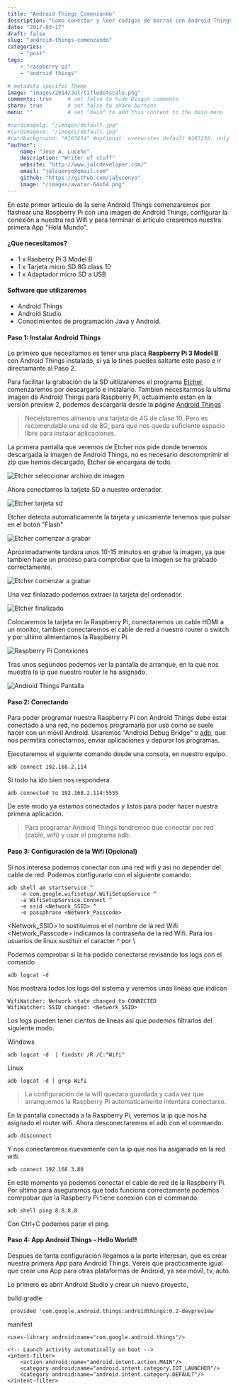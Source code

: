 ```yaml
---
title: "Android Things Comenzando"
description: "Como conectar y leer codigos de barras con Android Things"
date: "2017-03-17"
draft: false
slug: "android-things-comenzando"
categories:
    - "post"
tags:
    - "raspberry pi"
    - "android things"

# metadata specific Theme
image: "images/2014/Jul/titledotscale.png"
comments: true     # set false to hide Disqus comments
share: true        # set false to share buttons
menu: ""           # set "main" to add this content to the main menu

#cardimagelg: "/images/default.jpg"
#cardimagesm: "/images/default.jpg"
#cardbackground: "#263654" #optional: overwrites default #263238, only shows when no image specified.
"author":
    name: "Jose A. Luceño"
    description: "Writer of stuff"
    website: "http://www.jalcdeveloper.com/"
    email: "jalcuenyo@gmail.com"
    github: "https://github.com/jalucenyo"
    image: "/images/avatar-64x64.png"
---
```


En este primer articulo de la serie Android Things comenzaremos por flashear una Raspberry Pi con una imagen de Android Things, configurar la conexión a nuestra red Wifi y para terminar el articulo crearemos nuestra primera App "Hola Mundo".

#### ¿Que necesitamos?

* 1 x Rasberry Pi 3 Model B
* 1 x Tarjeta micro SD 8G class 10
* 1 x Adaptador micro SD a USB

#### Software que utilizaremos

* Android Things
* Android Studio
* Conocimientos de programación Java y Android.

#### Paso 1: Instalar Android Things

Lo primero que necesitamos es tener una placa **Raspberry Pi 3 Model B** con Android Things instalado, si ya lo tines puedes saltarte este paso e ir directamante al Paso 2.

Para facilitar la grabación de la SD uitlizaremos el programa [Etcher](https://etcher.io/), comenzaremos por descargarlo e instalarlo. Tambien necesitarmos la ultima imagen de Android Things para Raspberry Pi, actualmente estan en la versión preview 2, podemos descargarla desde la página [Android Things](https://developer.android.com/things/index.html)

>Neceistaremos almenos una tarjeta de 4G de clase 10. Pero es recomendable una sd de 8G, para que nos queda suficiente espacio libre para instalar aplicaciones.

La primera pantalla que veremos de Etcher nos pide donde tenemos descargada la imagen de Android Things, no es necesario descromprimir el zip que hemos decargado, Etcher se encargara de todo.

![Etcher seleccionar archivo de imagen](/images/2017/03/android-things-comenzando/etcher-01-min.png)

Ahora conectamos la tarjeta SD a nuestro ordenador.

![Etcher tarjeta sd](/images/2017/03/android-things-comenzando/etcher-02-min.png)

Etcher detecta automaticamente la tarjeta y unicamente tenemos que pulsar en el botón "Flash"

![Etcher comenzar a grabar](/images/2017/03/android-things-comenzando/etcher-03-min.png)

Aproximadamente tardara unos 10-15 minutos en grabar la imagen, ya que tambien hace un proceso para comprobar que la imagen se ha grabado correctamente.

![Etcher comenzar a grabar](/images/2017/03/android-things-comenzando/etcher-04-min.png)

Una vez finlazado podemos extraer la tarjeta del ordenador.

![Etcher finalizado](/images/2017/03/android-things-comenzando/etcher-flash-finish-min.png)

Colocaremos la tarjeta en la Raspberry Pi, conectaremos un cable HDMI a un monitor, tambien conectaremos el cable de red a nuestro router o switch y por ultimo alimentamos la Raspberry Pi. 

![Raspberry Pi Conexiones](/images/2017/03/android-things-comenzando/raspberry-pi-connected-min.jpg)

Tras unos segundos podemos ver la pantalla de arranque, en la que nos muestra la ip que nuestro router le ha asignado.

![Android Things Pantalla](/images/2017/03/android-things-comenzando/android-things-start-min.jpg)


#### Paso 2: Conectando

Para poder programar nuestra Raspberry Pi con Android Things debe estar conectado a una red, no podemos programarla por usb como se suele hacer con un móvil Android. Usaremos "Android Debug Bridge" o [adb](https://developer.android.com/studio/command-line/adb.html?hl=es-419), que nos permitira conectarnos, enviar aplicaciones y depurar los programas.

Ejecutaremos el siguiente comando desde una consola, en nuestro equipo. 

```
adb connect 192.168.2.114
```

Si todo ha ido bien nos respondera.

```
adb connected to 192.168.2.114:5555
```
De este modo ya estamos conectados y listos para poder hacer nuestra primera aplicación.

> Para programar Android Things tendremos que conectar por red (cable, wifi) y usar el programa adb.


#### Paso 3: Configuración de la Wifi (Opcional)

Si nos interesa podemos conectar con una red wifi y asi no depender del cable de red. Podemos configurarlo con el siguiente comando:

```
adb shell am startservice ^
    -n com.google.wifisetup/.WifiSetupService ^
    -a WifiSetupService.Connect ^
    -e ssid <Network_SSID> ^
    -e passphrase <Network_Passcode>
```

<Network_SSID> lo sustituimos el el nombre de la red Wifi.
<Network_Passcode> indicamos la contraseña de la red Wifi.
Para los usuarios de linux sustituir el caracter ^ por \

Podemos comprobar si la ha podido conectarse revisando los logs con el comando

```
adb logcat -d
```

Nos mostrara todos los logs del sistema y veremos unas lineas que indican

```
WifiWatcher: Network state changed to CONNECTED
WifiWatcher: SSID changed: <Network_SSID>
```

Los logs pueden tener cientos de lineas asi que podemos filtrarlos del siguiente modo.

Windows
```
adb logcat -d  | findstr /R /C:"Wifi"
```

Linux
```
adb logcat -d | grep Wifi
```

>La configuración de la wifi quedara guardada y cada vez que arranquemos la Raspberry Pi automaticamente intentara conectarse.

En la pantalla conectada a la Raspberry Pi, veremos la ip que nos ha asignado el router wifi. Ahora desconectaremos el adb con el commando:

```
adb disconnect
``` 

Y nos conectaremos nuevamente con la ip que nos ha asiganado en la red wifi.

```
adb connect 192.168.3.80
```

En este momento ya podemos conectar el cable de red de la Raspberry Pi. Por ultimo para asegurarnos que todo funciona correctamente podemos comrpobar que la Raspberry Pi tiene conexión con el commando:

```
adb shell ping 8.8.8.8
```
Con Ctrl+C podemos parar el ping.


#### Paso 4: App Android Things - Hello World!!

Despues de tanta configuración llegamos a la parte interesan, que es crear nuestra primera App para Android Things. Vereis que practicamente igual que crear una App para otras plataformas de Android, ya sea móvil, tv, auto.

Lo primero es abrir Android Studio y crear un nuevo proyecto, 

build.gradle
```
 provided 'com.google.android.things:androidthings:0.2-devpreview'
```

manifest

```
<uses-library android:name="com.google.android.things"/>

```

```
<!-- Launch activity automatically on boot -->
<intent-filter>
    <action android:name="android.intent.action.MAIN"/>
    <category android:name="android.intent.category.IOT_LAUNCHER"/>
    <category android:name="android.intent.category.DEFAULT"/>
</intent-filter>
```